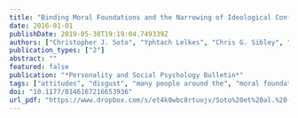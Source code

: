 ```yaml
---
title: "Binding Moral Foundations and the Narrowing of Ideological Conflict to the Traditional Morality Domain"
date: 2016-01-01
publishDate: 2019-05-30T19:19:04.749339Z
authors: ["Christopher J. Soto", "Yphtach Lelkes", "Chris G. Sibley", "Lara M. Greaves", "Ariel Malka", "Danny Osborne"]
publication_types: ["2"]
abstract: ""
featured: false
publication: "*Personality and Social Psychology Bulletin*"
tags: ["attitudes", "disgust", "many people around the", "moral foundations", "mypubs", "political psychology"]
doi: "10.1177/0146167216653936"
url_pdf: "https://www.dropbox.com/s/et4k0wbc8rtuojv/Soto%20et%20al.%20-%202016%20-%20Binding%20Moral%20Foundations%20and%20the%20Narrowing%20of%20Ideological%20Conflict%20to%20the%20Traditional%20Morality%20Domain.pdf?dl=1"
---
```


